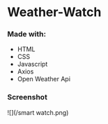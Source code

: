 # Weather-Watch

### Made with:

- HTML
- CSS
- Javascript
- Axios
- Open Weather Api

### Screenshot

![](/smart watch.png)
